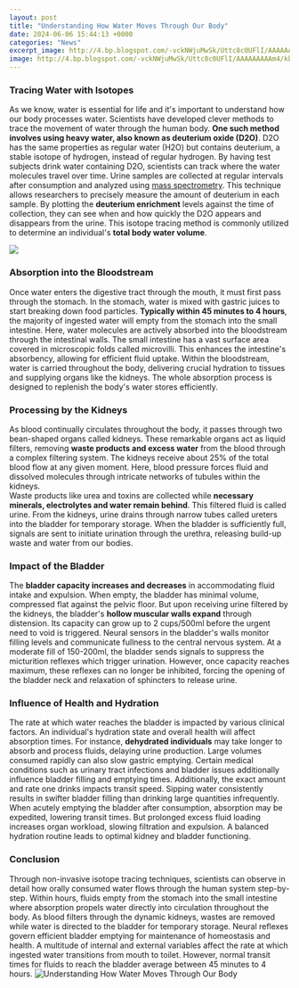```yaml
---
layout: post
title: "Understanding How Water Moves Through Our Body"
date: 2024-06-06 15:44:13 +0000
categories: "News"
excerpt_image: http://4.bp.blogspot.com/-vckNWjuMwSk/Uttc8c0UFlI/AAAAAAAAAm4/kbNN_ltjrB8/s1600/Screen+Shot+2014-01-19+at+1.03.47+PM.png
image: http://4.bp.blogspot.com/-vckNWjuMwSk/Uttc8c0UFlI/AAAAAAAAAm4/kbNN_ltjrB8/s1600/Screen+Shot+2014-01-19+at+1.03.47+PM.png
---
```


### Tracing Water with Isotopes
As we know, water is essential for life and it's important to understand how our body processes water. Scientists have developed clever methods to trace the movement of water through the human body. **One such method involves using heavy water, also known as deuterium oxide (D2O)**. D2O has the same properties as regular water (H2O) but contains deuterium, a stable isotope of hydrogen, instead of regular hydrogen. 
By having test subjects drink water containing D2O, scientists can track where the water molecules travel over time. Urine samples are collected at regular intervals after consumption and analyzed using [mass spectrometry](https://store.fi.io.vn/chihuahuadog-owner-definition-funny-gift-idea-for-chihuahua-dog-owner3361-t-shirt). This technique allows researchers to precisely measure the amount of deuterium in each sample. By plotting the **deuterium enrichment** levels against the time of collection, they can see when and how quickly the D2O appears and disappears from the urine. This isotope tracing method is commonly utilized to determine an individual's **total body water volume**.

![](https://cdn.aquasana.com/images/wordpress/2018/03/waterThruBody_body2.jpg)
### Absorption into the Bloodstream 
Once water enters the digestive tract through the mouth, it must first pass through the stomach. In the stomach, water is mixed with gastric juices to start breaking down food particles. **Typically within 45 minutes to 4 hours**, the majority of ingested water will empty from the stomach into the small intestine. Here, water molecules are actively absorbed into the bloodstream through the intestinal walls. 
The small intestine has a vast surface area covered in microscopic folds called microvilli. This enhances the intestine's absorbency, allowing for efficient fluid uptake. Within the bloodstream, water is carried throughout the body, delivering crucial hydration to tissues and supplying organs like the kidneys. The whole absorption process is designed to replenish the body's water stores efficiently.
### Processing by the Kidneys
As blood continually circulates throughout the body, it passes through two bean-shaped organs called kidneys. These remarkable organs act as liquid filters, removing **waste products and excess water** from the blood through a complex filtering system. The kidneys receive about 25% of the total blood flow at any given moment. Here, blood pressure forces fluid and dissolved molecules through intricate networks of tubules within the kidneys.  
Waste products like urea and toxins are collected while **necessary minerals, electrolytes and water remain behind**. This filtered fluid is called urine. From the kidneys, urine drains through narrow tubes called ureters into the bladder for temporary storage. When the bladder is sufficiently full, signals are sent to initiate urination through the urethra, releasing build-up waste and water from our bodies.
### Impact of the Bladder
The **bladder capacity increases and decreases** in accommodating fluid intake and expulsion. When empty, the bladder has minimal volume, compressed flat against the pelvic floor. But upon receiving urine filtered by the kidneys, the bladder's **hollow muscular walls expand** through distension. Its capacity can grow up to 2 cups/500ml before the urgent need to void is triggered. 
Neural sensors in the bladder's walls monitor filling levels and communicate fullness to the central nervous system. At a moderate fill of 150-200ml, the bladder sends signals to suppress the micturition reflexes which trigger urination. However, once capacity reaches maximum, these reflexes can no longer be inhibited, forcing the opening of the bladder neck and relaxation of sphincters to release urine.
### Influence of Health and Hydration
The rate at which water reaches the bladder is impacted by various clinical factors. An individual's hydration state and overall health will affect absorption times. For instance, **dehydrated individuals** may take longer to absorb and process fluids, delaying urine production. Large volumes consumed rapidly can also slow gastric emptying. Certain medical conditions such as urinary tract infections and bladder issues additionally influence bladder filling and emptying times.
Additionally, the exact amount and rate one drinks impacts transit speed. Sipping water consistently results in swifter bladder filling than drinking large quantities infrequently. When acutely emptying the bladder after consumption, absorption may be expedited, lowering transit times. But prolonged excess fluid loading increases organ workload, slowing filtration and expulsion. A balanced hydration routine leads to optimal kidney and bladder functioning.
### Conclusion  
Through non-invasive isotope tracing techniques, scientists can observe in detail how orally consumed water flows through the human system step-by-step. Within hours, fluids empty from the stomach into the small intestine where absorption propels water directly into circulation throughout the body. As blood filters through the dynamic kidneys, wastes are removed while water is directed to the bladder for temporary storage. Neural reflexes govern efficient bladder emptying for maintenance of homeostasis and health. A multitude of internal and external variables affect the rate at which ingested water transitions from mouth to toilet. However, normal transit times for fluids to reach the bladder average between 45 minutes to 4 hours.
![Understanding How Water Moves Through Our Body](http://4.bp.blogspot.com/-vckNWjuMwSk/Uttc8c0UFlI/AAAAAAAAAm4/kbNN_ltjrB8/s1600/Screen+Shot+2014-01-19+at+1.03.47+PM.png)